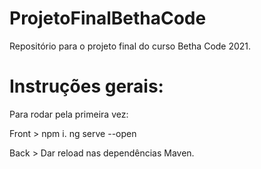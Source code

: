 # ProjetoFinalBethaCode
Repositório para o projeto final do curso Betha Code 2021.

# Instruções gerais:

Para rodar pela primeira vez:

Front > npm i.
ng serve --open

Back > Dar reload nas dependências Maven.
